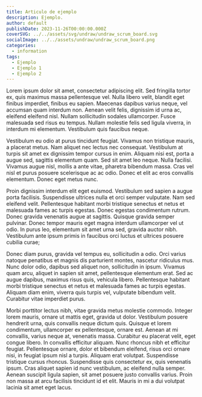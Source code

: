 ```yaml
---
title: Articulo de ejemplo
description: Ejemplo.
author: default
publishDate: 2023-11-26T00:00:00.000Z
coverSVG: ../../assets/svg/undraw/undraw_scrum_board.svg
socialImage: ../../assets/undraw/undraw_scrum_board.png
categories:
  - information
tags:
  - Ejemplo
  - Ejemplo 1
  - Ejemplo 2
---
```


Lorem ipsum dolor sit amet, consectetur adipiscing elit. Sed fringilla tortor ex, quis maximus massa pellentesque vel. Nulla libero velit, blandit eget finibus imperdiet, finibus eu sapien. Maecenas dapibus varius neque, vel accumsan quam interdum non. Aenean velit felis, dignissim id urna ac, eleifend eleifend nisl. Nullam sollicitudin sodales ullamcorper. Fusce malesuada sed risus eu tempus. Nullam molestie felis sed ligula viverra, in interdum mi elementum. Vestibulum quis faucibus neque.

Vestibulum eu odio at purus tincidunt feugiat. Vivamus non tristique mauris, a placerat metus. Nam aliquet nec lectus nec consequat. Vestibulum at turpis sit amet ex dignissim tempor cursus in enim. Aliquam nisi est, porta a augue sed, sagittis elementum quam. Sed sit amet leo neque. Nulla facilisi. Vivamus augue nisl, mollis a ante vitae, pharetra bibendum massa. Cras vel nisl et purus posuere scelerisque ac ac odio. Donec et elit ac eros convallis elementum. Donec eget metus nunc.

Proin dignissim interdum elit eget euismod. Vestibulum sed sapien a augue porta facilisis. Suspendisse ultrices nulla et orci semper vulputate. Nam sed eleifend velit. Pellentesque habitant morbi tristique senectus et netus et malesuada fames ac turpis egestas. Donec egestas condimentum rutrum. Donec gravida venenatis augue at sagittis. Quisque gravida semper pulvinar. Donec tempor mauris eget magna interdum ullamcorper vel ut odio. In purus leo, elementum sit amet urna sed, gravida auctor nibh. Vestibulum ante ipsum primis in faucibus orci luctus et ultrices posuere cubilia curae;

Donec diam purus, gravida vel tempus eu, sollicitudin a odio. Orci varius natoque penatibus et magnis dis parturient montes, nascetur ridiculus mus. Nunc dolor odio, dapibus sed aliquet non, sollicitudin in ipsum. Vivamus quam arcu, aliquet in sapien sit amet, pellentesque elementum erat. Sed ac augue dapibus, maximus risus quis, vehicula libero. Pellentesque habitant morbi tristique senectus et netus et malesuada fames ac turpis egestas. Aliquam diam enim, viverra quis turpis vel, vulputate bibendum velit. Curabitur vitae imperdiet purus.

Morbi porttitor lectus nibh, vitae gravida metus molestie commodo. Integer lorem mauris, ornare ut mattis eget, gravida ut dolor. Vestibulum posuere hendrerit urna, quis convallis neque dictum quis. Quisque et lorem condimentum, ullamcorper ex pellentesque, ornare est. Aenean at mi convallis, varius neque at, venenatis massa. Curabitur eu placerat velit, eget congue libero. In convallis efficitur aliquam. Nunc rhoncus nibh et efficitur feugiat. Pellentesque ornare, dolor et bibendum eleifend, risus orci ornare nisi, in feugiat ipsum nisl a turpis. Aliquam erat volutpat. Suspendisse tristique cursus rhoncus. Suspendisse quis consectetur ex, quis venenatis ipsum. Cras aliquet sapien id nunc vestibulum, ac eleifend nulla semper. Aenean suscipit ligula sapien, sit amet posuere justo convallis varius. Proin non massa at arcu facilisis tincidunt id et elit. Mauris in mi a dui volutpat lacinia sit amet eget lacus.
